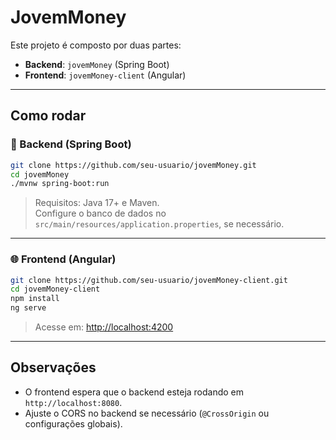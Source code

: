 # JovemMoney

Este projeto é composto por duas partes:
- **Backend**: `jovemMoney` (Spring Boot)
- **Frontend**: `jovemMoney-client` (Angular)

---

## Como rodar

### 🔧 Backend (Spring Boot)

```bash
git clone https://github.com/seu-usuario/jovemMoney.git
cd jovemMoney
./mvnw spring-boot:run
```

> Requisitos: Java 17+ e Maven.  
> Configure o banco de dados no `src/main/resources/application.properties`, se necessário.

---

### 🌐 Frontend (Angular)

```bash
git clone https://github.com/seu-usuario/jovemMoney-client.git
cd jovemMoney-client
npm install
ng serve
```

> Acesse em: [http://localhost:4200](http://localhost:4200)

---

## Observações

- O frontend espera que o backend esteja rodando em `http://localhost:8080`.
- Ajuste o CORS no backend se necessário (`@CrossOrigin` ou configurações globais).
